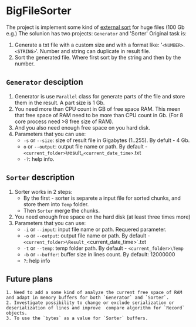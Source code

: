 # BigFileSorter

The project is implement some kind of [external sort](https://en.wikipedia.org/wiki/External_sorting#:~:text=External%20sorting%20is%20a%20class,usually%20a%20hard%20disk%20drive.) for huge files (100 Gb e.g.)
The solunion has two projects: `Generator` and 'Sorter'
Original task is:
  1. Generate a txt file with a custom size and with a format like: '`<NUMBER>`. `<STRING>`'. Number and string can duplicate in result file.
  2. Sort the generated file. Where first sort by the string and then by the number.

## `Generator` desciption

  1. Generator is use `Parallel` class for generate parts of the file and store them in the result. A part size is 1 Gb.
  2. You need more than CPU count in GB of free space RAM. This meen that  free space of RAM need to be more than CPU count in Gb. (For 8 core process need >8 free size of RAM).
  3. And you also need enough free space on you hard disk.
  4. Parameters that you can use:
      * `-s` or `--size`: size of result file in Gigabytes (1..255). By defult - 4 Gb.
      * `o` or `--output`: output file name or path. By default - `<current_folder>`\result_`<current_date_time>`.txt
      * `-?`: help info.

## `Sorter` description

  1. Sorter works in 2 steps:
      * By the first - sorter is separete a input file for sorted chunks, and store them into `Temp` folder.
      * Then `Sorter` merge the chunks.
  2. You need enough free space on the hard disk (at least three times more)
  3. Parameters that you can use:
      * `-i` or `--input`: input file name or path. Requered parameter.
      * `-o` or `--output`: output file name or path. By default - `<current_folder>\Result_`<current_date_time>`.txt
      * `-t` or `--temp`: temp folder path. By default - `<current_folder>\Temp`
      * `-b` or `--buffer`: buffer size in lines count. By default: 12000000
      * `?`: help info
   
## Future plans
  
    1. Need to add a some kind of analyze the current free space of RAM and adapt in memory buffers for both `Generator` and `Sorter`.
    2. Investigate possibility to change or exclude serialization or deserialization of lines and improve  compare algorithm for `Record` objects.
    3. To use the `bytes` as a value for `Sorter` buffers.
